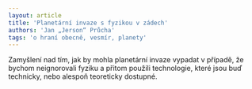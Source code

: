 ```yaml
---
layout: article
title: 'Planetární invaze s fyzikou v zádech'
authors: 'Jan „Jerson“ Průcha'
tags: 'o hraní obecně, vesmír, planety'
---
```


Zamyšlení nad tím, jak by mohla planetární
invaze vypadat v případě, že bychom
neignorovali fyziku a přitom použili technologie,
které jsou buď technicky, nebo
alespoň teoreticky dostupné.
